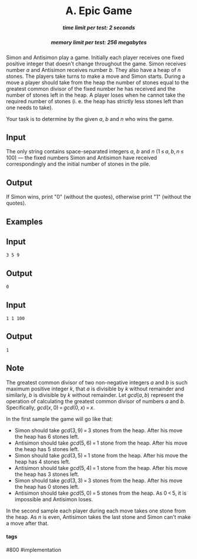 <h1 style='text-align: center;'> A. Epic Game</h1>

<h5 style='text-align: center;'>time limit per test: 2 seconds</h5>
<h5 style='text-align: center;'>memory limit per test: 256 megabytes</h5>

Simon and Antisimon play a game. Initially each player receives one fixed positive integer that doesn't change throughout the game. Simon receives number *a* and Antisimon receives number *b*. They also have a heap of *n* stones. The players take turns to make a move and Simon starts. During a move a player should take from the heap the number of stones equal to the greatest common divisor of the fixed number he has received and the number of stones left in the heap. A player loses when he cannot take the required number of stones (i. e. the heap has strictly less stones left than one needs to take). 

Your task is to determine by the given *a*, *b* and *n* who wins the game.

## Input

The only string contains space-separated integers *a*, *b* and *n* (1 ≤ *a*, *b*, *n* ≤ 100) — the fixed numbers Simon and Antisimon have received correspondingly and the initial number of stones in the pile.

## Output

If Simon wins, print "0" (without the quotes), otherwise print "1" (without the quotes).

## Examples

## Input


```
3 5 9  

```
## Output


```
0
```
## Input


```
1 1 100  

```
## Output


```
1
```
## Note

The greatest common divisor of two non-negative integers *a* and *b* is such maximum positive integer *k*, that *a* is divisible by *k* without remainder and similarly, *b* is divisible by *k* without remainder. Let *gcd*(*a*, *b*) represent the operation of calculating the greatest common divisor of numbers *a* and *b*. Specifically, *gcd*(*x*, 0) = *gcd*(0, *x*) = *x*.

In the first sample the game will go like that:

* Simon should take *gcd*(3, 9) = 3 stones from the heap. After his move the heap has 6 stones left.
* Antisimon should take *gcd*(5, 6) = 1 stone from the heap. After his move the heap has 5 stones left.
* Simon should take *gcd*(3, 5) = 1 stone from the heap. After his move the heap has 4 stones left.
* Antisimon should take *gcd*(5, 4) = 1 stone from the heap. After his move the heap has 3 stones left.
* Simon should take *gcd*(3, 3) = 3 stones from the heap. After his move the heap has 0 stones left.
* Antisimon should take *gcd*(5, 0) = 5 stones from the heap. As 0 < 5, it is impossible and Antisimon loses.

In the second sample each player during each move takes one stone from the heap. As *n* is even, Antisimon takes the last stone and Simon can't make a move after that.



#### tags 

#800 #implementation 